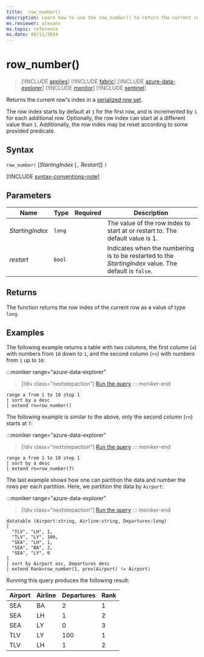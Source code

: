 ```yaml
---
title:  row_number()
description: Learn how to use the row_number() to return the current row's index in a serialized row set.
ms.reviewer: alexans
ms.topic: reference
ms.date: 08/11/2024
---
```

# row_number()

> [!INCLUDE [applies](../includes/applies-to-version/applies.md)] [!INCLUDE [fabric](../includes/applies-to-version/fabric.md)] [!INCLUDE [azure-data-explorer](../includes/applies-to-version/azure-data-explorer.md)] [!INCLUDE [monitor](../includes/applies-to-version/monitor.md)] [!INCLUDE [sentinel](../includes/applies-to-version/sentinel.md)]

Returns the current row's index in a [serialized row set](window-functions.md#serialized-row-set).

The row index starts by default at `1` for the first row, and is incremented by `1` for each additional row.
Optionally, the row index can start at a different value than `1`.
Additionally, the row index may be reset according to some provided predicate.

## Syntax

`row_number(` [*StartingIndex* [`,` *Restart*]] `)`

[!INCLUDE [syntax-conventions-note](../includes/syntax-conventions-note.md)]

## Parameters

| Name | Type | Required | Description |
|--|--|--|--|
| *StartingIndex*| `long` | | The value of the row index to start at or restart to. The default value is 1.|
| *restart*| `bool` | | Indicates when the numbering is to be restarted to the *StartingIndex* value. The default is `false`.|

## Returns

The function returns the row index of the current row as a value of type `long`.

## Examples

The following example returns a table with two columns, the first column (`a`)
with numbers from `10` down to `1`, and the second column (`rn`) with numbers
from `1` up to `10`:

:::moniker range="azure-data-explorer"
> [!div class="nextstepaction"]
> <a href="https://dataexplorer.azure.com/clusters/help/databases/Samples?query=H4sIAAAAAAAAAytKzEtPVUhUSCvKz1UwVCjJVzA0UCguSS1QMOSqUSjOLypRSKoEyqekFicDBVIrSlLzUhSK8myL8svj80pzk1KLNDQBtU8QmkUAAAA=" target="_blank">Run the query</a>
::: moniker-end

```kusto
range a from 1 to 10 step 1
| sort by a desc
| extend rn=row_number()
```

The following example is similar to the above, only the second column (`rn`)
starts at `7`:

:::moniker range="azure-data-explorer"
> [!div class="nextstepaction"]
> <a href="https://dataexplorer.azure.com/clusters/help/databases/Samples?query=H4sIAAAAAAAAAytKzEtPVUhUSCvKz1UwVCjJVzA0UCguSS1QMOSqUSjOLypRSKoEyqekFicDBVIrSlLzUhSK8myL8svj80pzk1KLNMw1AXIfYP9GAAAA" target="_blank">Run the query</a>
::: moniker-end

```kusto
range a from 1 to 10 step 1
| sort by a desc
| extend rn=row_number(7)
```

The last example shows how one can partition the data and number the rows
per each partition. Here, we partition the data by `Airport`:

:::moniker range="azure-data-explorer"
> [!div class="nextstepaction"]
> <a href="https://dataexplorer.azure.com/clusters/help/databases/Samples?query=H4sIAAAAAAAAA0tJLAHCpJxUBQ3HzKKC/KISq+KSosy8dB0FID8nMy8VzndJLUgsKiktSi22ysnPS9fkiuZSUFAK8QlT0lFQ8vEAkoY6yCKRIBEDA7BYsKsjmiqoiBOINEJRA9JnwBXLVaNQDHSOQlKlAtRlConFycjOUEhJLU4GKkutKEnNS1EISszLti3KL4/PK81NSi3SMNRRKChKLYP5S1NB0RZmkiYA2Leu+/cAAAA=" target="_blank">Run the query</a>
::: moniker-end

```kusto
datatable (Airport:string, Airline:string, Departures:long)
[
  "TLV", "LH", 1,
  "TLV", "LY", 100,
  "SEA", "LH", 1,
  "SEA", "BA", 2,
  "SEA", "LY", 0
]
| sort by Airport asc, Departures desc
| extend Rank=row_number(1, prev(Airport) != Airport)
```

Running this query produces the following result:

Airport  | Airline  | Departures  | Rank
---------|----------|-------------|------
SEA      | BA       | 2           | 1
SEA      | LH       | 1           | 2
SEA      | LY       | 0           | 3
TLV      | LY       | 100         | 1
TLV      | LH       | 1           | 2
